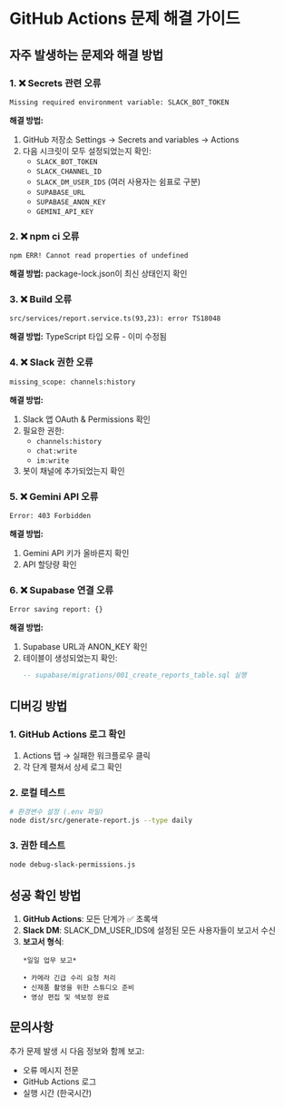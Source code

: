 # GitHub Actions 문제 해결 가이드

## 자주 발생하는 문제와 해결 방법

### 1. ❌ Secrets 관련 오류
```
Missing required environment variable: SLACK_BOT_TOKEN
```

**해결 방법:**
1. GitHub 저장소 Settings → Secrets and variables → Actions
2. 다음 시크릿이 모두 설정되었는지 확인:
   - `SLACK_BOT_TOKEN`
   - `SLACK_CHANNEL_ID`
   - `SLACK_DM_USER_IDS` (여러 사용자는 쉼표로 구분)
   - `SUPABASE_URL`
   - `SUPABASE_ANON_KEY`
   - `GEMINI_API_KEY`

### 2. ❌ npm ci 오류
```
npm ERR! Cannot read properties of undefined
```

**해결 방법:**
package-lock.json이 최신 상태인지 확인

### 3. ❌ Build 오류
```
src/services/report.service.ts(93,23): error TS18048
```

**해결 방법:**
TypeScript 타입 오류 - 이미 수정됨

### 4. ❌ Slack 권한 오류
```
missing_scope: channels:history
```

**해결 방법:**
1. Slack 앱 OAuth & Permissions 확인
2. 필요한 권한:
   - `channels:history`
   - `chat:write`
   - `im:write`
3. 봇이 채널에 추가되었는지 확인

### 5. ❌ Gemini API 오류
```
Error: 403 Forbidden
```

**해결 방법:**
1. Gemini API 키가 올바른지 확인
2. API 할당량 확인

### 6. ❌ Supabase 연결 오류
```
Error saving report: {}
```

**해결 방법:**
1. Supabase URL과 ANON_KEY 확인
2. 테이블이 생성되었는지 확인:
   ```sql
   -- supabase/migrations/001_create_reports_table.sql 실행
   ```

## 디버깅 방법

### 1. GitHub Actions 로그 확인
1. Actions 탭 → 실패한 워크플로우 클릭
2. 각 단계 펼쳐서 상세 로그 확인

### 2. 로컬 테스트
```bash
# 환경변수 설정 (.env 파일)
node dist/src/generate-report.js --type daily
```

### 3. 권한 테스트
```bash
node debug-slack-permissions.js
```

## 성공 확인 방법

1. **GitHub Actions**: 모든 단계가 ✅ 초록색
2. **Slack DM**: SLACK_DM_USER_IDS에 설정된 모든 사용자들이 보고서 수신
3. **보고서 형식**:
   ```
   *일일 업무 보고*
   
   • 카메라 긴급 수리 요청 처리
   • 신제품 촬영을 위한 스튜디오 준비
   • 영상 편집 및 색보정 완료
   ```

## 문의사항

추가 문제 발생 시 다음 정보와 함께 보고:
- 오류 메시지 전문
- GitHub Actions 로그
- 실행 시간 (한국시간)